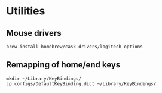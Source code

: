 # Utilities
## Mouse drivers
```
brew install homebrew/cask-drivers/logitech-options
```

## Remapping of home/end keys
```
mkdir ~/Library/KeyBindings/
cp configs/DefaultKeyBinding.dict ~/Library/KeyBindings/
```
